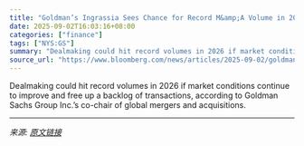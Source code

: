 ```yaml
---
title: "Goldman’s Ingrassia Sees Chance for Record M&amp;A Volume in 2026"
date: 2025-09-02T16:03:16+08:00
categories: ["finance"]
tags: ["NYS:GS"]
summary: "Dealmaking could hit record volumes in 2026 if market conditions continue to improve and free up a backlog of transactions, according to Goldman Sachs Group Inc.’s co-chair of global mergers and acqui"
source_url: "https://www.bloomberg.com/news/articles/2025-09-02/goldman-s-ingrassia-sees-chance-for-record-m-a-volume-in-2026"
---
```


Dealmaking could hit record volumes in 2026 if market conditions continue to improve and free up a backlog of transactions, according to Goldman Sachs Group Inc.’s co-chair of global mergers and acquisitions.

---

*来源: [原文链接](https://www.bloomberg.com/news/articles/2025-09-02/goldman-s-ingrassia-sees-chance-for-record-m-a-volume-in-2026)*
